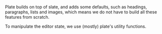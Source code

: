 Plate builds on top of slate, and adds some defaults, such as headings, paragraphs, lists and images, which means we do not have to build all these features from scratch.

To manipulate the editor state, we use (mostly) plate's utility functions.
